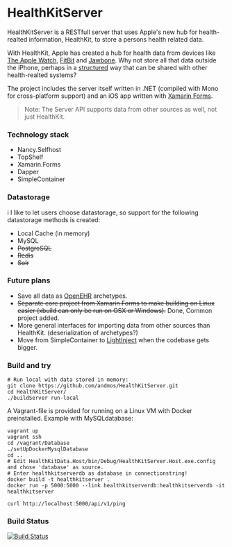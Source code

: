 HealthKitServer
===
HealthKitServer is a RESTfull server that uses Apple's new hub for health-realted information, HealthKit, to store a persons health related data.

With HealthKit, Apple has created a hub for health data from devices like [The Apple Watch](https://www.apple.com/watch/),
[FitBit](https://www.fitbit.com/no) and [Jawbone](https://jawbone.com/up). Why not store all that data outside the iPhone, perhaps
in a [structured](http://www.openehr.org) way that can be shared with other health-realted systems?

The project includes the server itself written in .NET (compiled with Mono for cross-platform support) and an iOS app written with [Xamarin Forms](http://xamarin.com/forms).

>Note: The Server API supports data from other sources as well, not just HealthKit.  

### Technology stack
 * Nancy.Selfhost
* TopShelf
* Xamarin.Forms
* Dapper
* SimpleContainer

### Datastorage
i
I like to let users choose datastorage, so support for the following datastorage methods is created:
* Local Cache (in memory)
* MySQL
* ~~PostgreSQL~~
* ~~Redis~~
* ~~Solr~~

### Future plans
*  Save all data as [OpenEHR](http://www.openehr.org/) archetypes.
* ~~Separate core project from Xamarin Forms to make building on Linux easier (xbuild can only be run on OSX or Windows).~~ Done, Common project added.
* More general interfaces for importing data from other sources than HealthKit. (deserialization of archetypes?)
* Move from SimpleContainer to [LightInject](https://github.com/seesharper/LightInject) when the codebase gets bigger.

### Build and try

    # Run local with data stored in memory:  
    git clone https://github.com/andmos/HealthKitServer.git
    cd HealthKitServer/
    ./buildServer run-local

A Vagrant-file is provided for running on a Linux VM with Docker preinstalled. Example with MySQLdatabase:

    vagrant up
    vagrant ssh
    cd /vagrant/Database
    ./setUpDockerMysqlDatabase
    cd ..
    # Edit HealthKitData.Host/bin/Debug/HealthKitServer.Host.exe.config and chose 'database' as source.
    # Enter healthkitserverdb as database in connectionstring!
    docker build -t healthkitserver .
    docker run -p 5000:5000 --link healthkitserverdb:healthkitserverdb -it healthkitserver

    curl http://localhost:5000/api/v1/ping

### Build Status

[![Build Status](https://travis-ci.org/andmos/HealthKitServer.svg?branch=master)](https://travis-ci.org/andmos/HealthKitServer)
